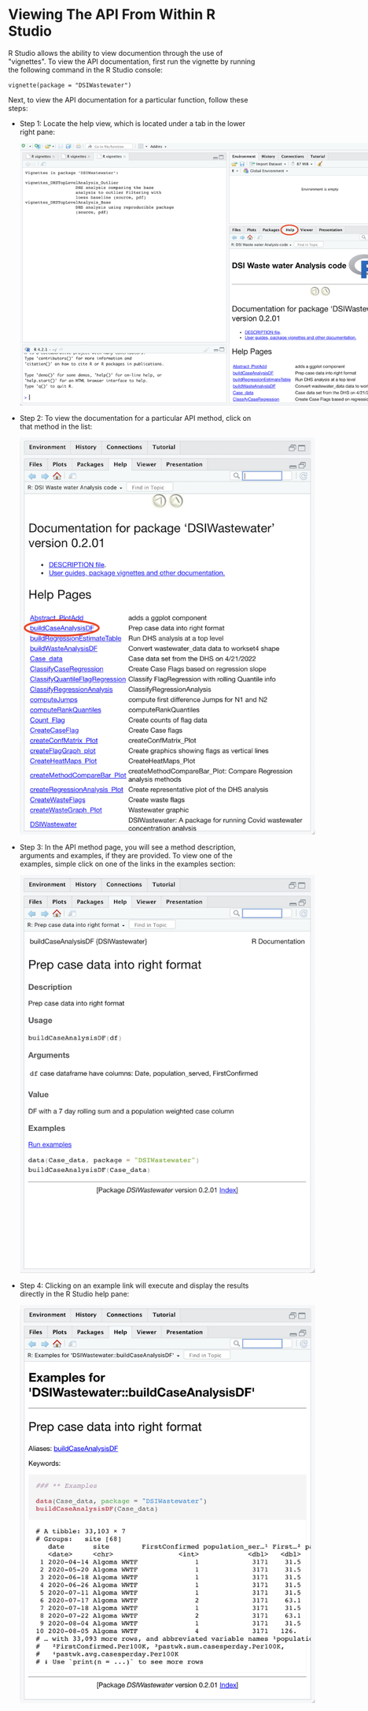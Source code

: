 # Viewing The API From Within R Studio

R Studio allows the ability to view documention through the use of "vignettes".  To view the API documentation, first run the vignette by running the following command in the R Studio console:

```
vignette(package = "DSIWastewater")
```

Next, to view the API documentation for a particular function, follow these steps:

- Step 1: Locate the help view, which is located under a tab in the lower right pane:
  <div align="center">
    <img src="../../images/r-studio/help.png" style="max-width:800px">
  </div>

- Step 2: To view the documentation for a particular API method, click on that method in the list:
  <div align="center">
    <img src="../../images/r-studio/api-method.png" style="max-width:600px">
  </div>
  
- Step 3: In the API method page, you will see a  method description, arguments and examples, if they are provided.  To view one of the examples, simple click on one of the links in the examples section:
  <div align="center">
    <img src="../../images/r-studio/api-method-description.png" style="max-width:600px">
  </div>

- Step 4: Clicking on an example link will execute and display the results directly in the R Studio help pane:
  <div align="center">
    <img src="../../images/r-studio/example.png" style="max-width:600px">
  </div>
 